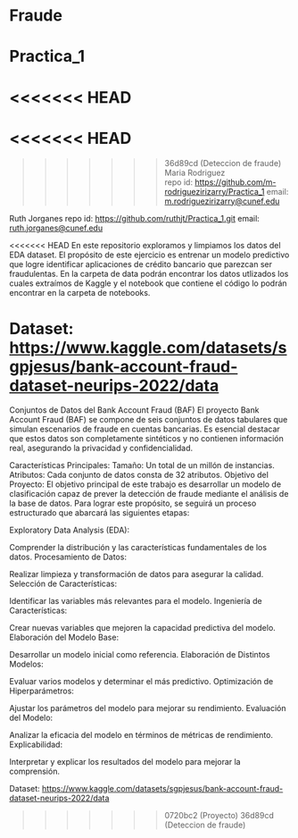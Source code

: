 # Fraude
# Practica_1
<<<<<<< HEAD
=======
<<<<<<< HEAD
=======
>>>>>>> 36d89cd (Deteccion de fraude)
Maria Rodriguez  
repo id: https://github.com/m-rodriguezirizarry/Practica_1
email: m.rodriguezirizarry@cunef.edu

Ruth Jorganes
repo id: https://github.com/ruthjt/Practica_1.git
email: ruth.jorganes@cunef.edu

<<<<<<< HEAD
En este repositorio exploramos y limpiamos los datos del EDA dataset. El propósito de este ejercicio es entrenar un modelo predictivo que logre identificar aplicaciones de crédito bancario que parezcan ser fraudulentas. En la carpeta de data podrán encontrar los datos utlizados los cuales extraímos de Kaggle y el notebook que contiene el código lo podrán encontrar en la carpeta de notebooks.

Dataset: https://www.kaggle.com/datasets/sgpjesus/bank-account-fraud-dataset-neurips-2022/data
=======
Conjuntos de Datos del Bank Account Fraud (BAF)
El proyecto Bank Account Fraud (BAF) se compone de seis conjuntos de datos tabulares que simulan escenarios de fraude en cuentas bancarias. Es esencial destacar que estos datos son completamente sintéticos y no contienen información real, asegurando la privacidad y confidencialidad.

Características Principales:
Tamaño: Un total de un millón de instancias.
Atributos: Cada conjunto de datos consta de 32 atributos.
Objetivo del Proyecto:
El objetivo principal de este trabajo es desarrollar un modelo de clasificación capaz de prever la detección de fraude mediante el análisis de la base de datos. Para lograr este propósito, se seguirá un proceso estructurado que abarcará las siguientes etapas:

Exploratory Data Analysis (EDA):

Comprender la distribución y las características fundamentales de los datos.
Procesamiento de Datos:

Realizar limpieza y transformación de datos para asegurar la calidad.
Selección de Características:

Identificar las variables más relevantes para el modelo.
Ingeniería de Características:

Crear nuevas variables que mejoren la capacidad predictiva del modelo.
Elaboración del Modelo Base:

Desarrollar un modelo inicial como referencia.
Elaboración de Distintos Modelos:

Evaluar varios modelos y determinar el más predictivo.
Optimización de Hiperparámetros:

Ajustar los parámetros del modelo para mejorar su rendimiento.
Evaluación del Modelo:

Analizar la eficacia del modelo en términos de métricas de rendimiento.
Explicabilidad:

Interpretar y explicar los resultados del modelo para mejorar la comprensión.

Dataset: https://www.kaggle.com/datasets/sgpjesus/bank-account-fraud-dataset-neurips-2022/data
>>>>>>> 0720bc2 (Proyecto)
>>>>>>> 36d89cd (Deteccion de fraude)
